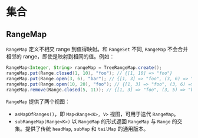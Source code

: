 # 集合

## RangeMap

`RangeMap` 定义不相交 range 到值得映射。和 `RangeSet` 不同, `RangeMap` 不会合并相邻的 range，即使是映射到相同的值。例如：

```java
RangeMap<Integer, String> rangeMap = TreeRangeMap.create();
rangeMap.put(Range.closed(1, 10), "foo"); // {[1, 10] => "foo"}
rangeMap.put(Range.open(3, 6), "bar"); // {[1, 3] => "foo", (3, 6) => "bar", [6, 10] => "foo"}
rangeMap.put(Range.open(10, 20), "foo"); // {[1, 3] => "foo", (3, 6) => "bar", [6, 10] => "foo", (10, 20) => "foo"}
rangeMap.remove(Range.closed(5, 11)); // {[1, 3] => "foo", (3, 5) => "bar", (11, 20) => "foo"}
```

`RangeMap` 提供了两个视图：
- `asMapOfRanges()`，即 `Map<Range<K>, V>` 视图，可用于迭代 `RangeMap`。
- `subRangeMap(Range<K>)` 以 `RangeMap` 的形式返回 `RangeMap` 与  `Range` 的交集。提供了传统 `headMap`, `subMap` 和 `tailMap` 的通用版本。
